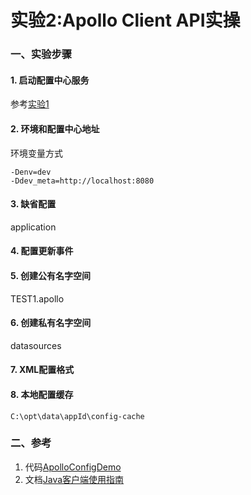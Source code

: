 实验2:Apollo Client API实操
======

### 一、实验步骤

#### 1. 启动配置中心服务
参考[实验1](../lab01)

#### 2. 环境和配置中心地址

环境变量方式

```
-Denv=dev
-Ddev_meta=http://localhost:8080
```

#### 3. 缺省配置
application

#### 4. 配置更新事件
#### 5. 创建公有名字空间

TEST1.apollo

#### 6. 创建私有名字空间

datasources

#### 7. XML配置格式
#### 8. 本地配置缓存

```
C:\opt\data\appId\config-cache
```

### 二、参考

1. 代码[ApolloConfigDemo](https://github.com/ctripcorp/apollo/blob/master/apollo-demo/src/main/java/com/ctrip/framework/apollo/demo/api/ApolloConfigDemo.java)
2. 文档[Java客户端使用指南](https://github.com/ctripcorp/apollo/wiki/Java%E5%AE%A2%E6%88%B7%E7%AB%AF%E4%BD%BF%E7%94%A8%E6%8C%87%E5%8D%97)




